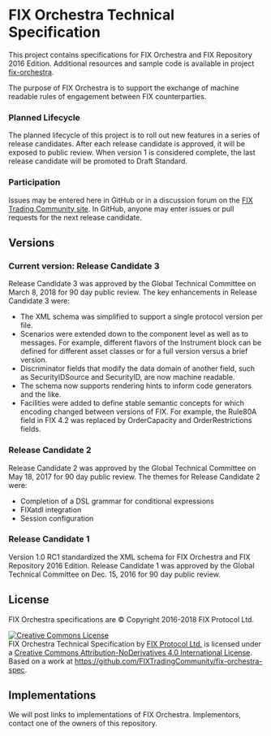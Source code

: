 # FIX Orchestra Technical Specification
This project contains specifications for FIX Orchestra and FIX Repository 2016 Edition. Additional resources and sample
code is available in project [fix-orchestra](https://github.com/FIXTradingCommunity/fix-orchestra).

The purpose of FIX Orchestra is to support the exchange of machine readable rules of engagement between FIX counterparties.

### Planned Lifecycle

The planned lifecycle of this project is to roll out new features in a series of release candidates. After each release candidate is approved, it will be exposed to public review.  When version 1 is considered complete, the last release candidate will be promoted to Draft Standard.

### Participation

Issues may be entered here in GitHub or in a discussion forum on the [FIX Trading Community site](http://www.fixtradingcommunity.org/). In GitHub, anyone may enter issues or pull requests for the next release candidate. 

## Versions


### Current version: Release Candidate 3
Release Candidate 3 was approved by the Global Technical Committee on March 8, 2018 for 90 day public review. The key enhancements in Release Candidate 3 were:

* The XML schema was simplified to support a single protocol version per file.
* Scenarios were extended down to the component level as well as to messages. For example, different flavors of the Instrument block can be defined for different asset classes or for a full version versus a brief version.
* Discriminator fields that modify the data domain of another field, such as SecurityIDSource and SecurityID, are now machine readable.
* The schema now supports rendering hints to inform code generators and the like.
* Facilities were added to define stable semantic concepts for which encoding changed between versions of FIX. For example, the Rule80A field in FIX 4.2 was replaced by OrderCapacity and OrderRestrictions fields.


### Release Candidate 2
Release Candidate 2 was approved by the Global Technical Committee on May 18, 2017 for 90 day public review. The themes for Release Candidate 2 were:
* Completion of a DSL grammar for conditional expressions
* FIXatdl integration
* Session configuration

### Release Candidate 1
Version 1.0 RC1 standardized the XML schema for FIX Orchestra and FIX Repository 2016 Edition. Release Candidate 1 was approved by the Global Technical Committee on Dec. 15, 2016 for 90 day public review. 

## License
FIX Orchestra specifications are © Copyright 2016-2018 FIX Protocol Ltd. 

<a rel="license" href="http://creativecommons.org/licenses/by-nd/4.0/"><img alt="Creative Commons License" style="border-width:0" src="https://i.creativecommons.org/l/by-nd/4.0/88x31.png" /></a><br /><span xmlns:dct="http://purl.org/dc/terms/" href="http://purl.org/dc/dcmitype/Text" property="dct:title" rel="dct:type">FIX Orchestra Technical Specification</span> by <a xmlns:cc="http://creativecommons.org/ns#" href="http://www.fixtradingcommunity.org/" property="cc:attributionName" rel="cc:attributionURL">FIX Protocol Ltd.</a> is licensed under a <a rel="license" href="http://creativecommons.org/licenses/by-nd/4.0/">Creative Commons Attribution-NoDerivatives 4.0 International License</a>.<br />Based on a work at <a xmlns:dct="http://purl.org/dc/terms/" href="https://github.com/FIXTradingCommunity/fix-orchestra-spec" rel="dct:source">https://github.com/FIXTradingCommunity/fix-orchestra-spec</a>.

## Implementations
We will post links to implementations of FIX Orchestra. Implementors, contact one
of the owners of this repository.
